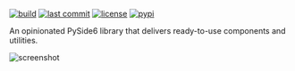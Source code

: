 [![build](https://img.shields.io/github/actions/workflow/status/rokugu/rokugu/publish.yml)](https://github.com/rokugu/rokugu/actions)
[![last commit](https://img.shields.io/github/last-commit/rokugu/rokugu)](https://github.com/rokugu/rokugu/commits/main)
[![license](https://img.shields.io/github/license/rokugu/rokugu)](https://github.com/rokugu/rokugu/blob/main/LICENSE)
[![pypi](https://img.shields.io/pypi/v/rokugu)](https://pypi.org/project/rokugu)

An opinionated PySide6 library that delivers ready-to-use components and utilities.

![screenshot](https://raw.githubusercontent.com/rokugu/rokugu/main/screenshot.png)
